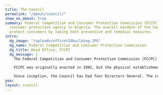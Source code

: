 ```yaml
---
title: The Council
permalink: "/about/council/"
show_on_about: true
summary: Federal Competition and Consumer Protection Commission (FCCPC) is the apex
  consumer protection agency in Nigeria. The overall mandate of the Council is to
  protect consumers by taking both preventive and remedial measures.
intro:
  dg_image: "/uploads/office%20building.JPG"
  dg_name: Federal Competition and Consumer Protection Commission
  dg_title: Head Office, FCCPC
  dg_message: |-
    The Federal Competition and Consumer Protection Commission (FCCPC) is the apex consumer protection agency in Nigeria. The Council was established by the Federal Competition and Consumer Protection Commission Act (FCCPCA) (Cap. 25, Laws of The Federation 2004). The overall mandate of the Council is to protect consumers by taking both preventive and remedial measures.

    FCCPC was originally enacted in 1992, but the physical establishment of the Council occurred in 1999. The Council operates across all sectors of the economy and has evolved over the years. From a single office in 1999, the Council now has zonal offices in the six geopolitical zones, and additional emerging strategic intervention offices in key locations for better coverage of the country. Currently, there are nine offices including the headquarters in Abuja. Zonal offices are controlled and coordinated from the headquarters.

    Since inception, the Council has had four Directors General. The current Director General is Babatunde Irukera.
yea: 
layout: council
---
```


